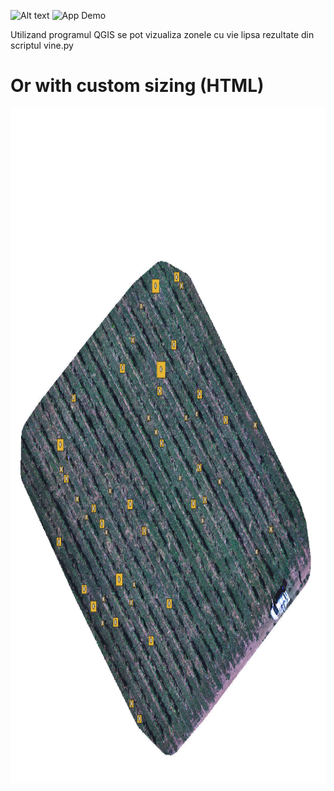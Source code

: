 ![Alt text](images/screenshot.png)
![App Demo](images/demo.gif)

Utilizand programul QGIS se pot vizualiza zonele cu vie lipsa rezultate din scriptul vine.py
# Or with custom sizing (HTML)
<img src="Images/img.png" width="1920" height="1080">
